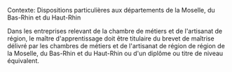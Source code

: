 Contexte: Dispositions particulières aux départements de la Moselle, du Bas-Rhin et du Haut-Rhin

Dans les entreprises relevant de la chambre de métiers et de l'artisanat de région, le maître d'apprentissage doit être titulaire du brevet de maîtrise délivré par les chambres de métiers et de l'artisanat de région de région de la Moselle, du Bas-Rhin et du Haut-Rhin ou d'un diplôme ou titre de niveau équivalent.